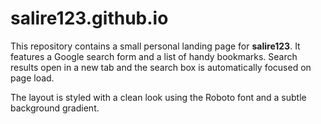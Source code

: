 # salire123.github.io

This repository contains a small personal landing page for **salire123**.
It features a Google search form and a list of handy bookmarks. Search
results open in a new tab and the search box is automatically focused on
page load.

The layout is styled with a clean look using the Roboto font and a subtle
background gradient.
